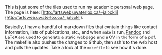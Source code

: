 This is just some of the files used to run my academic personal web page. The page is here:
[http://artsweb.uwaterloo.ca/~jalockli](http://artsweb.uwaterloo.ca/~jalockli).


Basically, I have a handful of markdown files that contain things like contact information, lists of publications, etc., and when `make` is run, [Pandoc](http://johnmacfarlane.net/pandoc/README.html)  and LaTeX are used to generate a static webpage and a CV in the form of a pdf. The makefile also pushes the changes to Github, then ssh's to the web host and pulls the updates. Take a look at the `makefile` to see how it's done.

